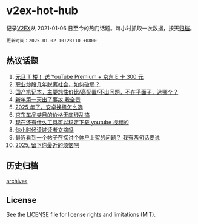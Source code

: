 # v2ex-hot-hub

 记录[V2EX](https://www.v2ex.com/)从 2021-01-06 日至今的热门话题。每小时抓取一次数据，按天[归档](archives)。

`更新时间：2025-01-02 10:23:10 +0800`

## 热议话题

1. [元旦 T 楼！ 送 YouTube Premium + 京东 E 卡 300 元](https://www.v2ex.com/t/1101831)
1. [职业炒股几年脱离社会，如何破局？](https://www.v2ex.com/t/1101802)
1. [国产笔记本，主要想性价比/高配置/不出问题，不在乎面子，选哪个？](https://www.v2ex.com/t/1101747)
1. [新年第一天出了事故 我全责](https://www.v2ex.com/t/1101811)
1. [2025 年了，安卓换机怎么选](https://www.v2ex.com/t/1101799)
1. [京东车品类目的价格无底线乱搞](https://www.v2ex.com/t/1101740)
1. [现在还有什么工具可以稳定下载 youtube 视频的](https://www.v2ex.com/t/1101779)
1. [你小时候读过读者文摘吗](https://www.v2ex.com/t/1101848)
1. [最近看到一个帖子在探讨个体户上架的问题？ 我有两句话要说](https://www.v2ex.com/t/1101786)
1. [2025, 留下你最近的烦恼吧](https://www.v2ex.com/t/1101874)

## 历史归档

[archives](archives)

## License

See the [LICENSE](LICENSE) file for license rights and limitations (MIT).
